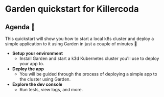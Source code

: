 # Garden quickstart for Killercoda

## Agenda 📖

This quickstart will show you how to start a local k8s cluster and deploy a simple application to it using Garden in just a couple of minutes 🌸

* **Setup your environment**
  * Install Garden and start a k3d Kubernetes cluster you'll use to deploy your app to.
* **Deploy the app**
  * You will be guided through the process of deploying a simple app to the cluster using Garden.
* **Explore the dev console**
  * Run tests, view logs, and more.
